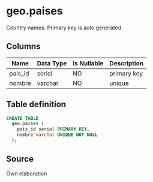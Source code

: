 # geo.paises

Country names. Primary key is auto generated.

## Columns

| Name | Data Type | Is Nullable | Description |
| --- | --- | --- | --- |
| pais_id | serial | NO | primary key |
| nombre | varchar | NO | unique |

## Table definition

```sql
CREATE TABLE
  geo.paises (
    pais_id serial PRIMARY KEY,
    nombre varchar UNIQUE NOT NULL
  );
```

## Source
Own elaboration
